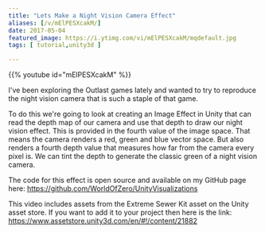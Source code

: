 ```yaml
---
title: "Lets Make a Night Vision Camera Effect"
aliases: [/v/mElPESXcakM/]
date: 2017-05-04
featured_image: https://i.ytimg.com/vi/mElPESXcakM/mqdefault.jpg
tags: [ tutorial,unity3d ]

---
```


{{% youtube id="mElPESXcakM" %}}

I've been exploring the Outlast games lately and wanted to try to reproduce the night vision camera that is such a staple of that game.

To do this we're going to look at creating an Image Effect in Unity that can read the depth map of our camera and use that depth to draw our night vision effect. This is provided in the fourth value of the image space. That means the camera renders a red, green and blue vector space. But also renders a fourth depth value that measures how far from the camera every pixel is. We can tint the depth to generate the classic green of a night vision camera.

The code for this effect is open source and available on my GitHub page here: https://github.com/WorldOfZero/UnityVisualizations

This video includes assets from the Extreme Sewer Kit asset on the Unity asset store. If you want to add it to your project then here is the link: https://www.assetstore.unity3d.com/en/#!/content/21882